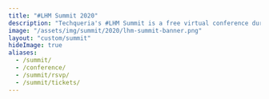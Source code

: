 ```yaml
---
title: "#LHM Summit 2020"
description: "Techqueria's #LHM Summit is a free virtual conference during Latinx Heritage Month (LHM) created to empower Latinx professionals in tech, connect them with companies who are committed to inclusion and to celebrate the thriving Latinx in tech community."
image: "/assets/img/summit/2020/lhm-summit-banner.png"
layout: "custom/summit"
hideImage: true
aliases:
  - /summit/
  - /conference/
  - /summit/rsvp/
  - /summit/tickets/
---
```

